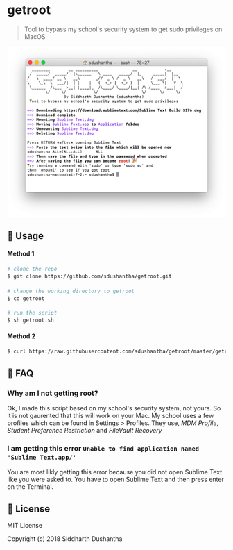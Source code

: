 # getroot
>Tool to bypass my school's security system to get sudo privileges on MacOS

<p align="center">
<img src="preview.png">
</p>

## 🔨 Usage

#### Method 1
```bash
# clone the repo
$ git clone https://github.com/sdushantha/getroot.git

# change the working directory to getroot
$ cd getroot

# run the script
$ sh getroot.sh
```

#### Method 2
```bash
$ curl https://raw.githubusercontent.com/sdushantha/getroot/master/getroot.sh | sh
```

## 🤔 FAQ

### Why am I not getting root?
Ok, I made this script based on my school's security system, not yours. So it is not gaurented that this will work on your Mac.
My school uses a few profiles which can be found in Settings > Profiles. They use, *MDM Profile*, *Student Preference Restriction* and *FileVault Recovery*

### I am getting this error ```Unable to find application named 'Sublime Text.app/'```
You are most likly getting this error because you did not open Sublime Text like you were asked to. You have to open Sublime Text and then press enter on the Terminal.

## :scroll: License
MIT License

Copyright (c) 2018 Siddharth Dushantha
